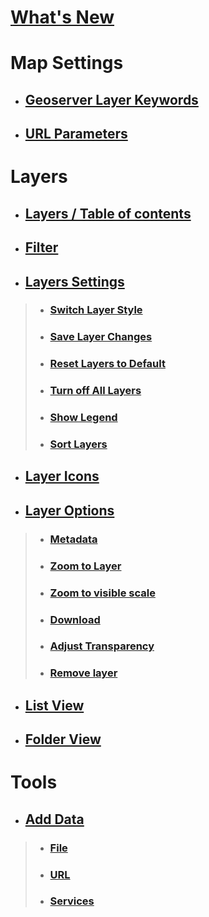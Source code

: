 # [What's New](WhatsNew)
# Map Settings
*  ## [Geoserver Layer Keywords](Map/GeoserverKeywords)
*  ## [URL Parameters](Map/URLParameters)

# Layers
* ## [Layers / Table of contents](Layers#layers--table-of-contents)
* ## [Filter](Layers#filter)
* ## [Layers Settings](Layers#layers---settings)
> * ### [Switch Layer Style](Layers#switch-layer-style)
> * ### [Save Layer Changes](Layers#save-layer-changes)
> * ### [Reset Layers to Default](Layers#reset-layers-to-default)
> * ### [Turn off All Layers](Layers#turn-off-all-layers)
> * ### [Show Legend](Layers#show-legend)
> * ### [Sort Layers](Layers#sort-layers)
* ## [Layer Icons](Layers#layer-icons)
* ## [Layer Options](Layers#layer-options)
> * ### [Metadata](Layers#metadata)
> * ### [Zoom to Layer](Layers#zoom-to-layer)
> * ### [Zoom to visible scale](Layers#zoom-to-visible-scale)
> * ### [Download](Layers#download)
> * ### [Adjust Transparency](Layers#adjust-transparency)
> * ### [Remove layer](Layers#remove-layer)
* ## [List View](Layers#list-view)
* ## [Folder View](Layers#folder-view)

# Tools
* ## [Add Data](Tools/AddData#to-add-data)
> * ### [File](Tools/AddData#to-add-file-data)
> * ### [URL](Tools/AddData#to-add-url-data)
> * ### [Services](Tools/AddData#to-add-services-data)
